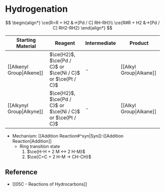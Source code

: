 # Hydrogenation

$$
\begin{align*}
\ce{R=R + H2 &->[Pd / C] RH-RH}\\
\ce{R#R + H2 &->[Pd / C] RH2-RH2}
\end{align*}
$$

| Starting Material | Reagent | Intermediate | Product |
| ---- | ---- | ---- | ---- |
| [[Alkenyl Group\|Alkene]] | $\ce{H2}$,<br>$\ce{Pd / C}$ or $\ce{Ni / C}$ or $\ce{Pt / C}$ | - | [[Alkyl Group\|Alkane]] |
| [[Alkynyl Group\|Alkyne]] | $\ce{H2}$,<br>$\ce{Pd / C}$ or $\ce{Ni / C}$ or $\ce{Pt / C}$ | - | [[Alkyl Group\|Alkane]] |

- Mechanism: [[Addition Reaction#^syn|Syn]]-[[Addition Reaction|Addition]]
  - Ring transition state
    1. $\ce{H-H + 2 M <-> 2 H-M}$
    2. $\ce{C=C + 2 H-M -> CH-CH}$

## Reference

- [[05C - Reactions of Hydrocarbons]]
